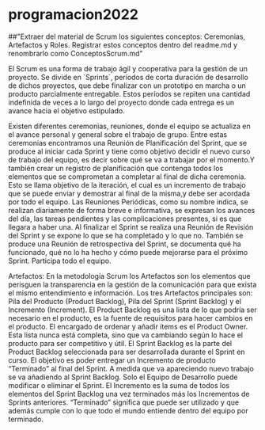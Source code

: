 # programacion2022
##"Extraer del material de Scrum los siguientes conceptos: Ceremonias, Artefactos y Roles. Registrar estos conceptos dentro del readme.md y renombrarlo como ConceptosScrum.md"

El Scrum es una forma de trabajo ágil y cooperativa para la gestión de un proyecto. Se divide en ´Sprints´, períodos de corta duración de desarrollo de dichos proyectos, que debe finalizar con un prototipo en marcha o un producto parcialmente entregable. Estos períodos se repiten una cantidad indefinida de veces a lo largo del proyecto donde cada entrega es un avance hacia el objetivo estipulado. 

Existen diferentes ceremonias, reuniones, donde el equipo se actualiza en el avance personal y general sobre el trabajo de grupo. Entre estas ceremonias encontramos una Reunión de Planificación del Sprint, que se produce al iniciar cada Sprint y tiene como objetivo decidir el nuevo curso de trabajo del equipo, es decir sobre qué se va a trabajar por el momento.Y también crear un registro de planificación que contenga todos los elementos que se comprometan a completar al final de dicha ceremonia. Esto se llama objetivo de la iteración, el cual es un incremento de trabajo que se puede enviar y demostrar al final de la misma,y debe ser acordada por todo el equipo.
Las Reuniones Periódicas, como su nombre indica, se realizan diariamente de forma breve e informativa, se expresan los avances del día, las tareas pendientes y las complicaciones presentes, si es que llegara a haber una. 
Al finalizar el Sprint se realiza una Reunión de Revisión del Sprint y se expone lo que se ha completado y lo que no. 
También se produce una Reunión de retrospectiva del Sprint, se documenta qué ha funcionado, qué no lo ha hecho y cómo puede mejorarse para el próximo Sprint. Participa todo el equipo.

Artefactos:
En la metodología Scrum los Artefactos son los elementos que perisguen la transparencia en la gestión de la comunicación para que exista el mismo entendimiento e información. Los tres Artefactos principales son: Pila del Producto (Product Backlog), Pila del Sprint (Sprint Backlog) y el Incremento (Increment). 
El Product Backlog es una lista de lo que podría ser necesario en el producto, es la fuente de requisitos para hacer cambios en el producto. El encargado de ordenar y añadir ítems es el Product Owner. Esta lista nunca está completa, sino que va cambiando según lo hace el producto para ser competitivo y útil.
El Sprint Backlog es la parte del Product Backlog seleccionada para ser desarrollada durante el Sprint en curso. El objetivo es poder entregar un Incremento de producto “Terminado” al final del Sprint. A medida que va apareciendo nuevo trabajo se va añadiendo al Sprint Backlog. Solo el Equipo de Desarrollo puede modificar o eliminar el Sprint.
El Incremento es la suma de todos los elementos del Sprint Backlog una vez terminados más los Incrementos de Sprints anteriores. “Terminado” significa que puede ser utilizado y que además cumple con lo que todo el mundo entiende dentro del equipo por terminado.
